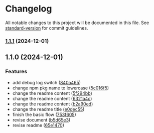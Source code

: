 # Changelog

All notable changes to this project will be documented in this file. See [standard-version](https://github.com/conventional-changelog/standard-version) for commit guidelines.

### [1.1.1](https://github.com/webjohnjiang/fet-block/compare/v1.1.0...v1.1.1) (2024-12-01)

## 1.1.0 (2024-12-01)


### Features

* add debug log switch ([840a465](https://github.com/webjohnjiang/fet-block/commit/840a4652f86ff24dbfc0cd42b979047b91dca6c2))
* change npm pkg name to lowercase ([5c016f5](https://github.com/webjohnjiang/fet-block/commit/5c016f546724e658e170bd8dc52d11313276d50f))
* change the readme content ([5f294bb](https://github.com/webjohnjiang/fet-block/commit/5f294bbf07e4cdc002f3a3ddde695f536b78cbd3))
* change the readme content ([6321a4c](https://github.com/webjohnjiang/fet-block/commit/6321a4c5ebe3a4ce0c4b78bcb62ad6ca4012175c))
* change the readme content ([b2a90ed](https://github.com/webjohnjiang/fet-block/commit/b2a90ed3a2f13e351e8015da9a44fd3964c234c8))
* change the readme title ([e0dec55](https://github.com/webjohnjiang/fet-block/commit/e0dec551df7e74881503c039160ddb6dfc43ebaa))
* finish the basic flow ([753f605](https://github.com/webjohnjiang/fet-block/commit/753f605516cd16f15b66bce004e038c32fd59cbd))
* revise document ([b5d65e3](https://github.com/webjohnjiang/fet-block/commit/b5d65e3c3f521449ec79fdb62a2fde926a519918))
* revise readme ([65e1470](https://github.com/webjohnjiang/fet-block/commit/65e14704e77e34b436bb6a79ff849f5410d1c3d1))
